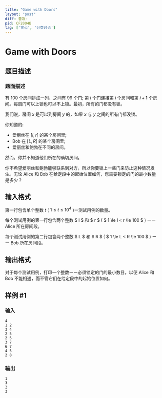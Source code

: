 ```yaml
---
title: "Game with Doors"
layout: "post"
diff: 普及-
pid: CF2004B
tag: ['贪心', '分类讨论']
---
```


# Game with Doors

## 题目描述

### 题面描述
有 $100$ 个房间排成一列，之间有 $99$ 个门; 第 $i$ 个门连接第 $i$ 个房间和第 $i+1$ 个房间。每扇门可以上锁也可以不上锁。最初，所有的门都没有锁。

我们说，房间 $x$ 是可以到房间 $y$ 的，如果 $x$ 与 $y$ 之间的所有门都没锁。

你知道的:

- 爱丽丝在 $[l,r]$ 的某个房间里;
- Bob 在 $[L,R]$ 的某个房间里;
- 爱丽丝和鲍勃在不同的房间。

然而，你并不知道他们所在的确切房间。

你不希望爱丽丝和鲍勃能够联系到对方，所以你要锁上一些门来防止这种情况发生。无论 Alice 和 Bob 在给定段中的起始位置如何，您需要锁定的门的最小数量是多少？

## 输入格式

第一行包含单个整数 $t$ ( $1 \le t \le 10^4$ )ー测试用例的数量。

每个测试用例的第一行包含两个整数 $ l $ 和 $ r $ ( $ 1 \le l < r \le 100 $ ) ーー Alice 所在房间段。

每个测试用例的第二行包含两个整数 $ L $ 和 $ R $ ( $ 1 \le L < R \le 100 $ ) ーー Bob 所在房间段。

## 输出格式

对于每个测试用例，打印一个整数ーー必须锁定的门的最小数目，以便 Alice 和 Bob 不能相遇，而不管它们在给定段中的起始位置如何。

## 样例 #1

### 输入

```
4
1 2
3 4
2 5
2 5
3 7
6 7
4 5
2 8
```

### 输出

```
1
3
2
3
```

